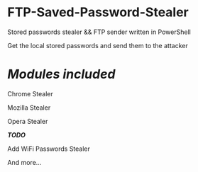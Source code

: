 # FTP-Saved-Password-Stealer
Stored passwords stealer &amp;&amp; FTP sender written in PowerShell

Get the local stored passwords and send them to the attacker

# *******Modules included*******
Chrome Stealer

Mozilla Stealer

Opera Stealer

*************TODO*************

Add WiFi Passwords Stealer

And more...
